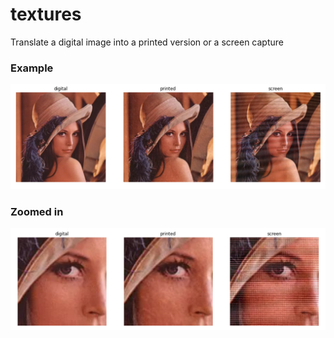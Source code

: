 # textures
Translate a digital image into a printed version or a screen capture

### Example
![alt text](./assets/full_images.png?raw=true)

### Zoomed in
![alt text](./assets/zoomed_images.png?raw=true)
